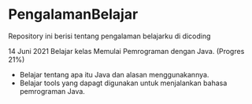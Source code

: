 # PengalamanBelajar
Repository ini berisi tentang pengalaman belajarku di dicoding

14 Juni 2021
Belajar kelas Memulai Pemrograman dengan Java. (Progres 21%)
  * Belajar tentang apa itu Java dan alasan menggunakannya.
  * Belajar tools yang dapagt digunakan untuk menjalankan bahasa pemrograman Java.
